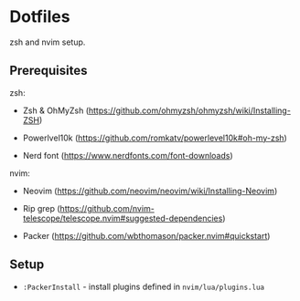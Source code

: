 # Dotfiles

zsh and nvim setup.

## Prerequisites

zsh:

- Zsh & OhMyZsh (https://github.com/ohmyzsh/ohmyzsh/wiki/Installing-ZSH)

- Powerlvel10k (https://github.com/romkatv/powerlevel10k#oh-my-zsh)

- Nerd font (https://www.nerdfonts.com/font-downloads)

nvim:

- Neovim (https://github.com/neovim/neovim/wiki/Installing-Neovim)

- Rip grep (https://github.com/nvim-telescope/telescope.nvim#suggested-dependencies)

- Packer (https://github.com/wbthomason/packer.nvim#quickstart)

## Setup

- `:PackerInstall` - install plugins defined in `nvim/lua/plugins.lua`

